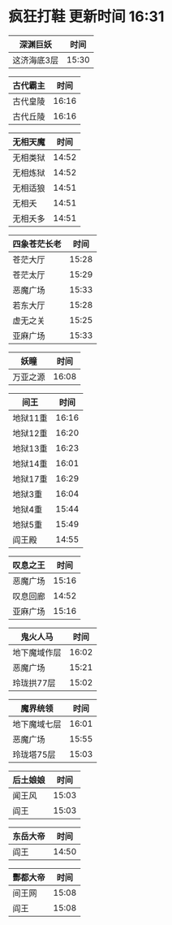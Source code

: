 # 疯狂打鞋 更新时间 16:31

| 深渊巨妖   | 时间    |
|--------|-------|
| 这济海底3层 | 15:30 |

| 古代霸主   | 时间    |
|--------|-------|
| 古代皇陵 | 16:16 |
| 古代丘陵 | 16:16 |

| 无相天魔   | 时间    |
|--------|-------|
| 无相类狱 | 14:52 |
| 无相炼狱 | 14:52 |
| 无相适狼 | 14:51 |
| 无相夭 | 14:51 |
| 无相夭多 | 14:51 |

| 四象苍茫长老   | 时间    |
|--------|-------|
| 苍茫大厅 | 15:28 |
| 苍茫太厅 | 15:29 |
| 恶魔广场 | 15:33 |
| 若东大厅 | 15:28 |
| 虚无之关 | 15:25 |
| 亚麻广场 | 15:33 |

| 妖瞳   | 时间    |
|--------|-------|
| 万亚之源 | 16:08 |

| 间王   | 时间    |
|--------|-------|
| 地狱11重 | 16:16 |
| 地狱12重 | 16:20 |
| 地狱13重 | 16:23 |
| 地狱14重 | 16:01 |
| 地狱17重 | 16:29 |
| 地狱3重 | 16:04 |
| 地狱4重 | 15:44 |
| 地狱5重 | 15:49 |
| 阎王殿 | 14:55 |

| 叹息之王   | 时间    |
|--------|-------|
| 恶魔广场 | 15:16 |
| 叹息回廊 | 14:52 |
| 亚麻广场 | 15:16 |

| 鬼火人马   | 时间    |
|--------|-------|
| 地下魔域作层 | 16:02 |
| 恶魔广场 | 15:21 |
| 玲珑拱77层 | 15:02 |

| 魔界统领   | 时间    |
|--------|-------|
| 地下魔域七层 | 16:01 |
| 恶魔广场 | 15:55 |
| 玲珑塔75层 | 15:03 |

| 后土娘娘   | 时间    |
|--------|-------|
| 闻王风 | 15:03 |
| 阎王 | 15:03 |

| 东岳大帝   | 时间    |
|--------|-------|
| 阎王 | 14:50 |

| 酆都大帝   | 时间    |
|--------|-------|
| 间王网 | 15:08 |
| 阎王 | 15:08 |